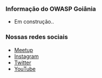 ### Informação do OWASP Goiânia 
* Em construção..

### Nossas redes sociais
* [Meetup](#)
* [Instagram](#)
* [Twitter](#)
* [YouTube](#)


